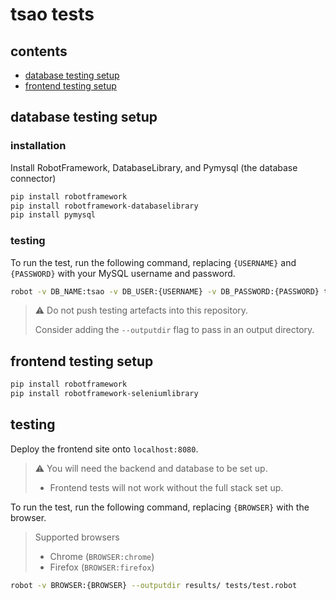 # tsao tests
## contents
- [database testing setup](#database-testing-setup)
- [frontend testing setup](#frontend-testing-setup)

## database testing setup
### installation
Install RobotFramework, DatabaseLibrary, and Pymysql (the database connector)
```sh
pip install robotframework
pip install robotframework-databaselibrary
pip install pymysql
```

### testing
To run the test, run the following command, replacing `{USERNAME}` and `{PASSWORD}` with your MySQL username and password.
```sh
robot -v DB_NAME:tsao -v DB_USER:{USERNAME} -v DB_PASSWORD:{PASSWORD} tests.robot
```
> ⚠️ Do not push testing artefacts into this repository.
> 
> Consider adding the `--outputdir` flag to pass in an output directory.

## frontend testing setup
```sh
pip install robotframework
pip install robotframework-seleniumlibrary
```

## testing
Deploy the frontend site onto `localhost:8080`.
> ⚠️ You will need the backend and database to be set up.
> - Frontend tests will not work without the full stack set up.

To run the test, run the following command, replacing `{BROWSER}` with the browser.
> Supported browsers
> - Chrome (`BROWSER:chrome`)
> - Firefox (`BROWSER:firefox`)

```sh
robot -v BROWSER:{BROWSER} --outputdir results/ tests/test.robot
```
